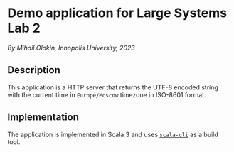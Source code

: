 # Demo application for Large Systems Lab 2
*By Mihail Olokin, Innopolis University, 2023*

## Description
This application is a HTTP server that returns the UTF-8 
encoded string with the current time in `Europe/Moscow` timezone in ISO-8601 format.

## Implementation
The application is implemented in Scala 3 and uses [`scala-cli`](https://scala-cli.virtuslab.org/) as a build tool.
